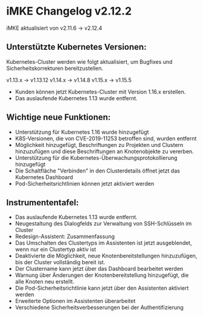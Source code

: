 # iMKE Changelog v2.12.2

iMKE aktualisiert von v2.11.6 → v2.12.4

## Unterstützte Kubernetes Versionen:

Kubernetes-Cluster werden wie folgt aktualisiert, um Bugfixes und Sicherheitskorrekturen bereitzustellen.

v1.13.x -> v1.13.12
v1.14.x -> v1.14.8
v1.15.x -> v1.15.5

- Kunden können jetzt Kubernetes-Cluster mit Version 1.16.x erstellen.
- Das auslaufende Kubernetes 1.13 wurde entfernt.

## Wichtige neue Funktionen:

- Unterstützung für Kubernetes 1.16 wurde hinzugefügt
- K8S-Versionen, die von CVE-2019-11253 betroffen sind, wurden entfernt
- Möglichkeit hinzugefügt, Beschriftungen zu Projekten und Clustern hinzuzufügen und diese Beschriftungen an Knotenobjekte zu vererben.
- Unterstützung für die Kubernetes-Überwachungsprotokollierung hinzugefügt
- Die Schaltfläche "Verbinden" in den Clusterdetails öffnet jetzt das Kubernetes Dashboard
- Pod-Sicherheitsrichtlinien können jetzt aktiviert werden

## Instrumententafel:

- Das auslaufende Kubernetes 1.13 wurde entfernt.
- Neugestaltung des Dialogfelds zur Verwaltung von SSH-Schlüsseln im Cluster
- Redesign-Assistent: Zusammenfassung
- Das Umschalten des Clustertyps im Assistenten ist jetzt ausgeblendet, wenn nur ein Clustertyp aktiv ist
- Deaktivierte die Möglichkeit, neue Knotenbereitstellungen hinzuzufügen, bis der Cluster vollständig bereit ist.
- Der Clustername kann jetzt über das Dashboard bearbeitet werden
- Warnung über Änderungen der Knotenbereitstellung hinzugefügt, die alle Knoten neu erstellt.
- Die Pod-Sicherheitsrichtlinie kann jetzt über den Assistenten aktiviert werden
- Erweiterte Optionen im Assistenten überarbeitet
- Verschiedene Sicherheitsverbesserungen bei der Authentifizierung